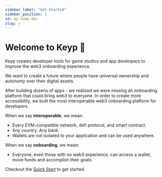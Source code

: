```yaml
---
sidebar_label: "Get Started"
sidebar_position: 1
id: my-home-doc
slug: /
---
```


# Welcome to Keyp 🍩

Keyp creates developer tools for game studios and app developers to improve the web3 onboarding experience.

We want to create a future where people have universal ownership and autonomy over their digital assets.‍

After building dozens of apps - we realized we were missing an onboarding platform that could bring web3 to everyone. In order to create more accessibility, we built the most interoperable web3 onboarding platform for developers.

When we say **interoperable**, we mean:

- Every EVM-compatible network, defi protocol, and smart contract.
- Any country. Any bank.
- Wallets are not isolated to your application and can be used anywhere.

When we say **onboarding**, we mean:

- Everyone, even those with no web3 experience, can access a wallet, move funds and accomplish their goals.

Checkout the [Quick Start](docs/get-started/intro.md) to get started.
